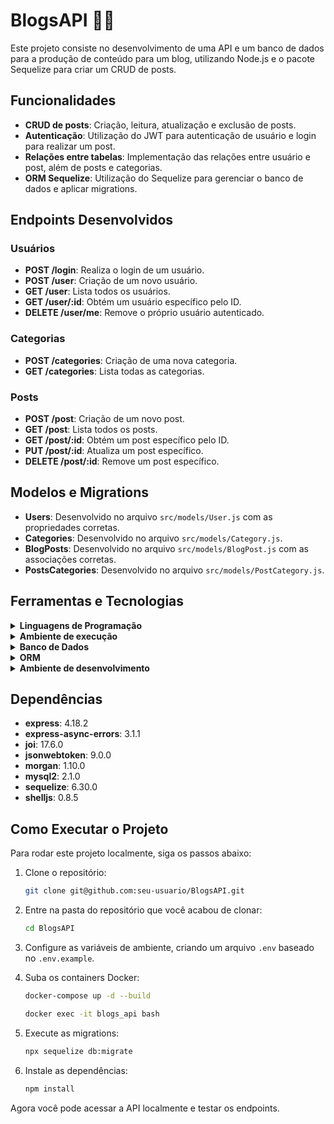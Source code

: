 # BlogsAPI 📝📡

Este projeto consiste no desenvolvimento de uma API e um banco de dados para a produção de conteúdo para um blog, utilizando Node.js e o pacote Sequelize para criar um CRUD de posts.

## Funcionalidades

- **CRUD de posts**: Criação, leitura, atualização e exclusão de posts.
- **Autenticação**: Utilização do JWT para autenticação de usuário e login para realizar um post.
- **Relações entre tabelas**: Implementação das relações entre usuário e post, além de posts e categorias.
- **ORM Sequelize**: Utilização do Sequelize para gerenciar o banco de dados e aplicar migrations.

## Endpoints Desenvolvidos

### Usuários
- **POST /login**: Realiza o login de um usuário.
- **POST /user**: Criação de um novo usuário.
- **GET /user**: Lista todos os usuários.
- **GET /user/:id**: Obtém um usuário específico pelo ID.
- **DELETE /user/me**: Remove o próprio usuário autenticado.

### Categorias
- **POST /categories**: Criação de uma nova categoria.
- **GET /categories**: Lista todas as categorias.

### Posts
- **POST /post**: Criação de um novo post.
- **GET /post**: Lista todos os posts.
- **GET /post/:id**: Obtém um post específico pelo ID.
- **PUT /post/:id**: Atualiza um post específico.
- **DELETE /post/:id**: Remove um post específico.

## Modelos e Migrations

- **Users**: Desenvolvido no arquivo `src/models/User.js` com as propriedades corretas.
- **Categories**: Desenvolvido no arquivo `src/models/Category.js`.
- **BlogPosts**: Desenvolvido no arquivo `src/models/BlogPost.js` com as associações corretas.
- **PostsCategories**: Desenvolvido no arquivo `src/models/PostCategory.js`.

## Ferramentas e Tecnologias

<details>
  <summary><strong>Linguagens de Programação</strong></summary><br />
  <strong>JavaScript</strong><br />
  <a href="https://skillicons.dev">
    <img src="https://skillicons.dev/icons?i=javascript" alt="Node.js">
  </a>
</details>

<details>
  <summary><strong>Ambiente de execução</strong></summary><br />
  <strong>Node.js</strong><br />
  <a href="https://skillicons.dev">
    <img src="https://skillicons.dev/icons?i=nodejs" alt="Node.js">
  </a>
</details>

<details>
  <summary><strong>Banco de Dados</strong></summary><br />
  <strong>MySQL</strong><br />
  <a href="https://skillicons.dev">
    <img src="https://skillicons.dev/icons?i=mysql" alt="MySQL">
  </a>
</details>

<details>
  <summary><strong>ORM</strong></summary><br />
  <strong>Sequelize</strong><br />
  <a href="https://skillicons.dev">
    <img src="https://skillicons.dev/icons?i=sequelize" alt="Sequelize">
  </a>
</details>

<details>
  <summary><strong>Ambiente de desenvolvimento</strong></summary><br />
  <strong>Docker e Docker Compose</strong><br />
  <a href="https://skillicons.dev">
    <img src="https://skillicons.dev/icons?i=docker" alt="Docker">
  </a>
</details>

## Dependências

- **express**: 4.18.2
- **express-async-errors**: 3.1.1
- **joi**: 17.6.0
- **jsonwebtoken**: 9.0.0
- **morgan**: 1.10.0
- **mysql2**: 2.1.0
- **sequelize**: 6.30.0
- **shelljs**: 0.8.5

## Como Executar o Projeto

Para rodar este projeto localmente, siga os passos abaixo:

1. Clone o repositório:
    ```sh
    git clone git@github.com:seu-usuario/BlogsAPI.git
    ```

2. Entre na pasta do repositório que você acabou de clonar:
    ```sh
    cd BlogsAPI
    ```

3. Configure as variáveis de ambiente, criando um arquivo `.env` baseado no `.env.example`.


4. Suba os containers Docker:
    ```sh
    docker-compose up -d --build

    docker exec -it blogs_api bash
    ```

5. Execute as migrations:
    ```sh
    npx sequelize db:migrate
    ```

6. Instale as dependências:
    ```sh
    npm install
    ```

Agora você pode acessar a API localmente e testar os endpoints.
